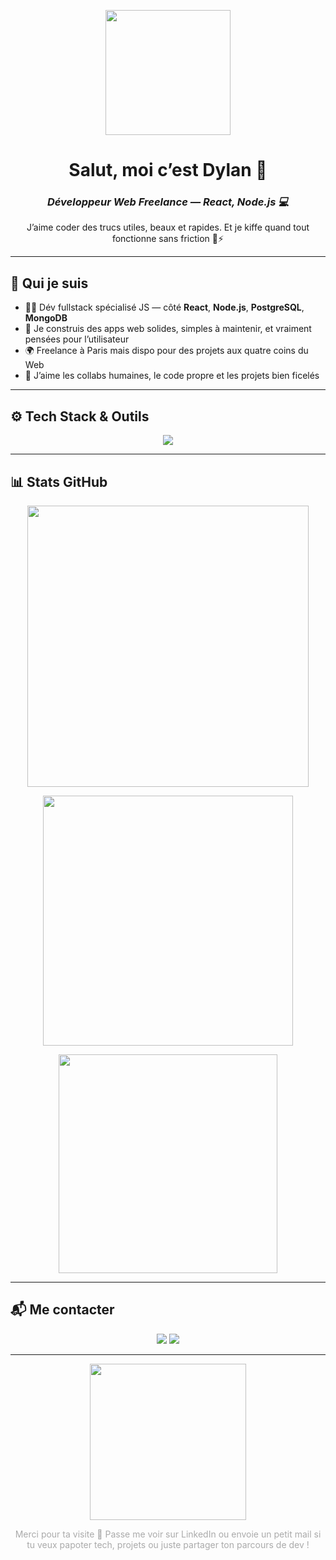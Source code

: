 <!-- Header avec GIF animé -->
<p align="center">
  <img src="https://media.giphy.com/media/qgQUggAC3Pfv687qPC/giphy.gif" width="200" />
</p>

<h1 align="center">Salut, moi c’est Dylan 👋</h1>
<h3 align="center"><em>Développeur Web Freelance — React, Node.js 💻</em></h3>

<p align="center">
  J’aime coder des trucs utiles, beaux et rapides. Et je kiffe quand tout fonctionne sans friction 🧠⚡
</p>

---

## 🧩 Qui je suis

- 👨‍💻 Dév fullstack spécialisé JS — côté **React**, **Node.js**, **PostgreSQL**, **MongoDB**
- 🧱 Je construis des apps web solides, simples à maintenir, et vraiment pensées pour l’utilisateur
- 🌍 Freelance à Paris mais dispo pour des projets aux quatre coins du Web
- 🤝 J’aime les collabs humaines, le code propre et les projets bien ficelés

---

## ⚙️ Tech Stack & Outils

<p align="center">
  <img src="https://skillicons.dev/icons?i=html,css,js,ts,react,nextjs,tailwind,sass,nodejs,express,postgres,mongodb,docker,git,vscode,figma" />
</p>

---

## 📊 Stats GitHub

<p align="center">
  <img src="https://github-readme-stats.vercel.app/api?username=AtticaWebDev&show_icons=true&count_private=true&theme=tokyonight&border_radius=10" width="450" />
</p>

<p align="center">
  <img src="https://github-readme-streak-stats.herokuapp.com/?user=AtticaWebDev&theme=tokyonight&border_radius=10" width="400" />
</p>

<p align="center">
  <img src="https://github-readme-stats.vercel.app/api/top-langs/?username=AtticaWebDev&layout=compact&theme=tokyonight&hide_border=false&border_radius=10" width="350" />
</p>

---

## 📬 Me contacter

<p align="center">
  <a href="mailto:d.agboton.dev@gmail.com"><img src="https://img.shields.io/badge/email-%23D14836.svg?&style=for-the-badge&logo=gmail&logoColor=white" /></a>
  <a href="https://www.linkedin.com/in/dylan-agboton" target="_blank"><img src="https://img.shields.io/badge/linkedin-%230077B5.svg?&style=for-the-badge&logo=linkedin&logoColor=white" /></a>
</p>

---

<p align="center">
  <img src="https://media.giphy.com/media/l3vR85PnGsBwu1PFK/giphy.gif" width="250" />
</p>

<p align="center" style="color: #aaa;">
  Merci pour ta visite 🙏 Passe me voir sur LinkedIn ou envoie un petit mail si tu veux papoter tech, projets ou juste partager ton parcours de dev !
</p>
